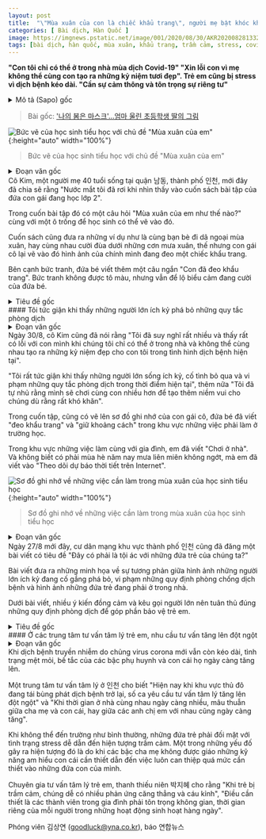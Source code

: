 ```yaml
---
layout: post
title:  "\"Mùa xuân của con là chiếc khẩu trang\", người mẹ bật khóc khi nhìn thấy bức tranh của con gái mình"
categories: [ Bài dịch, Hàn Quốc ]
image: https://imgnews.pstatic.net/image/001/2020/08/30/AKR20200828133200065_01_i_P4_20200830073106605.jpg
tags: [bài dịch, hàn quốc, mùa xuân, khẩu trang, trầm cảm, stress, covid-19]
---
```

**"Con tôi chỉ có thể ở trong nhà mùa dịch Covid-19" "Xin lỗi con vì mẹ không thể cùng con tạo ra những kỷ niệm tươi đẹp". Trẻ em cũng bị stress vì dịch bệnh kéo dài. "Cần sự cảm thông và tôn trọng sự riêng tư"**
<details>
  <summary>Mô tả (Sapo) gốc</summary>
  <p>"코로나19로 집에만 있어…좋은 추억 못 만들어줘 미안"</p>
  <p>감염병 장기화로 아이들도 스트레스…"존중과 자율 필요"</p>
</details>

> Bài gốc: ['나의 봄은 마스크'…엄마 울린 초등학생 딸의 그림](https://n.news.naver.com/article/001/0011846480)

![Bức vẽ của học sinh tiểu học với chủ đề "Mùa xuân của em"](https://imgnews.pstatic.net/image/001/2020/08/30/AKR20200828133200065_01_i_P4_20200830073106605.jpg){:height="auto" width="100%"}
> Bức vẽ của học sinh tiểu học với chủ đề "Mùa xuân của em"

<details>
  <summary>Đoạn văn gốc</summary>
  <p>인천시 남동구에 사는 40대 김 모 씨는 최근 초등학생 2학년인 딸의 교과서를 살펴보던 중 눈물이 핑 돌았다.</p>
  <p>딸의 교과서에는 '나의 봄은 어땠나요'라는 질문과 함께 그림을 그려 넣을 수 있는 빈칸이 있었다.</p>
  <p>예시로는 친구들과 봄 소풍을 떠나거나 봄비를 맞으며 미소 짓는 모습 등이 나왔지만, 딸이 그린 것은 마스크를 쓴 자신의 모습이었다.</p>
  <p>그림 옆에는 '마스크를 썼어요'라는 짧은 한마디를 남겼다. 색칠 하나 없었지만, 표정만큼은 웃고 있었다.</p>
</details>
Cô Kim, một người mẹ 40 tuổi sống tại quận 남동, thành phố 인천, mới đây đã chia sẽ rằng "Nước mắt tôi đã rơi khi nhìn thấy vào cuốn sách bài tập của đứa con gái đang học lớp 2".

Trong cuốn bài tập đó có một câu hỏi "Mùa xuân của em như thế nào?" cùng với một ô trống để học sinh có thể vẽ vào đó.

Cuốn sách cũng đưa ra những ví dụ như là cùng bạn bè đi dã ngoại mùa xuân, hay cùng nhau cười đùa dưới những cơn mưa xuân, thế nhưng con gái cô lại vẽ vào đó hình ảnh của chính mình đang đeo một chiếc khẩu trang.

Bên cạnh bức tranh, đứa bé viết thêm một câu ngắn "Con đã đeo khẩu trang". Bức tranh không được tô màu, nhưng vẫn để lộ biểu cảm đang cười của đứa bé.

<details>
  <summary>Tiêu đề gốc</summary>
  <p>"방역 지침 어기는 이기적 어른들에게 화가 나"</p>
</details>
#### Tôi tức giận khi thấy những người lớn ích kỷ phá bỏ những quy tắc phòng dịch

<details>
  <summary>Đoạn văn gốc</summary>
  <p>김씨는 30일 "코로나19 사태로 집에만 있으니 아이에게 좋은 추억을 만들어주지 못했다는 사실에 미안한 마음과 함께 많은 생각이 들었다"고 말했다.</p>
  <p>이어 "이런 상황에도 방역 지침을 어기는 이기적이고 무지한 일부 어른들에게 화가 난다"며 "힘들어도 아이와 더 재미있게 놀아줘야겠다고 마음먹었다"고 덧붙였다.</p>
  <p>그의 딸이 작성한 마인드맵에는 학교에서 있었던 일로 '마스크 쓰고 있기'와 '거리 두기'가 있었다.</p>
  <p>가족과 함께한 일로는 '집에서 놀기'라고 적었다. 올여름 기나긴 장마 탓인지 '인터넷으로 일기예보 보기'도 포함됐다.</p>
</details>
Ngày 30/8, cô Kim cũng đã nói rằng "Tôi đã suy nghĩ rất nhiều và thấy rất có lỗi với con mình khi chúng tôi chỉ có thể ở trong nhà và không thể cùng nhau tạo ra những kỷ niệm đẹp cho con tôi trong tình hình dịch bệnh hiện tại".

"Tôi rất tức giận khi thấy những người lớn sống ích kỷ, cố tình bỏ qua và vi phạm những quy tắc phòng dịch trong thời điểm hiện tại", thêm nữa "Tôi đã tự nhủ rằng mình sẽ chơi cùng con nhiều hơn để tạo thêm niềm vui cho chúng dù rằng rất khó khăn".

Trong cuốn tập, cũng có vẽ lên sơ đồ ghi nhớ của con gái cô, đứa bé đã viết "đeo khẩu trang" và "giữ khoảng cách" trong khu vực những việc phải làm ở trường học.

Trong khu vực những việc làm cùng với gia đình, em đã viết "Chơi ở nhà". Và không biết có phải mùa hè năm nay mưa liên miên không ngớt, mà em đã viết vào "Theo dõi dự báo thời tiết trên Internet".

![Sơ đồ ghi nhớ về những việc cần làm trong mùa xuân của học sinh tiểu học](https://imgnews.pstatic.net/image/001/2020/08/30/AKR20200828133200065_02_i_P4_20200830073106630.jpg){:height="auto" width="100%"}
> Sơ đồ ghi nhớ về những việc cần làm trong mùa xuân của học sinh tiểu học

<details>
  <summary>Đoạn văn gốc</summary>
  <p>인천지역 한 인터넷 커뮤니티에는 지난 27일 '아이들이 무슨 죄인가요'라는 제목의 게시글이 올라오기도 했다.</p>
  <p>해당 게시글에는 방역 수칙을 어기는 어른들과 집에서 머무르고 있는 아이들을 대조적으로 표현한 삽화가 담겼다.</p>
  <p>아이들을 위해 방역의 중요성을 인지해달라고 호소하는 글에 많은 누리꾼이 공감했다.</p>
</details>
Ngày 27/8 mới đây, cư dân mạng khu vực thành phố 인천 cũng đã đăng một bài viết có tiêu đề "Đây có phải là tội ác với những đứa trẻ của chúng ta?"

Bài viết đưa ra những minh họa về sự tương phản giữa hình ảnh những người lớn ích kỷ đang cố gắng phá bỏ, vi phạm những quy định phòng chống dịch bệnh và hình ảnh những đứa trẻ đang phải ở trong nhà. 

Dưới bài viết, nhiều ý kiến đồng cảm và kêu gọi người lớn nên tuân thủ đúng những quy định phòng dịch để góp phần bảo vệ trẻ em.

<details>
  <summary>Tiêu đề gốc</summary>
  <p>아동심리센터, 상담 문의 부쩍 늘어</p>
</details>
#### Ở các trung tâm tư vấn tâm lý trẻ em, nhu cầu tư vấn tăng lên đột ngột

<details>
  <summary>Đoạn văn gốc</summary>
  <p>신종 코로나바이러스 감염증(코로나19)이 장기화하면서 부모와 어린 자녀들이 가정에서 겪는 피로감은 점점 쌓이고 있다.</p>
  <p>인천의 한 아동심리상담센터 관계자는 "최근 수도권을 중심으로 코로나19가 재확산하면서 상담 문의가 부쩍 늘었다"며 "집에서 함께 보내는 시간이 길어지면서 부모와 자녀 간, 혹은 형제끼리 갈등 양상이 많이 나타난다"고 설명했다.</p>
  <p>정상적인 등교가 어려워지면서 아이들이 겪는 스트레스는 우울증으로 나타나기도 한다.</p>
  <p>정규 교육의 부재에 따른 부모들의 불안감이 아이들에 대한 과도한 간섭으로 이어지는 것도 스트레스 요인 중 하나다.</p>
  <p>박지혜 아동·청소년상담사는 "아이들에게 우울증이 오면 쉽게 짜증을 내고 신경질적인 반응을 보이기 쉽다며"며 "일상생활에서 서로의 영역을 존중하고 자율적인 시간을 갖는 것도 필요하다"고 말했다.</p>
</details>
Khi dịch bệnh truyền nhiễm do chủng virus corona mới vẫn còn kéo dài, tình trạng mệt mỏi, bế tắc của các bậc phụ huynh và con cái họ ngày càng tăng lên.

Một trung tâm tư vấn tâm lý ở 인천 cho biết "Hiện nay khi khu vực thủ đô đang tái bùng phát dịch bệnh trở lại, số ca yêu cầu tư vấn tâm lý tăng lên đột ngột" và "Khi thời gian ở nhà cùng nhau ngày càng nhiều, mâu thuẫn giữa cha mẹ và con cái, hay giữa các anh chị em với nhau cũng ngày càng tăng".

Khi không thể đến trường như bình thường, những đứa trẻ phải đối mặt với tình trạng stress dễ dẫn đến hiện tượng trầm cảm. Một trong những yếu đố gây ra hiện tượng đó là do khi các bậc cha mẹ không được giáo những kỹ năng am hiểu con cái cần thiết dẫn đến việc luôn can thiệp quá mức cần thiết vào những đứa con của mình.

Chuyên gia tư vấn tâm lý trẻ em, thanh thiếu niên 박지혜 cho rằng "Khi trẻ bị trầm cảm, chúng dễ có nhiều phản ứng căng thẳng và cáu kỉnh", "Điều cần thiết là các thành viên trong gia đình phải tôn trọng không gian, thời gian riêng của mỗi người trong những hoạt động sinh hoạt hàng ngày".

Phóng viên 김상연 (goodluck@yna.co.kr), báo 연합뉴스